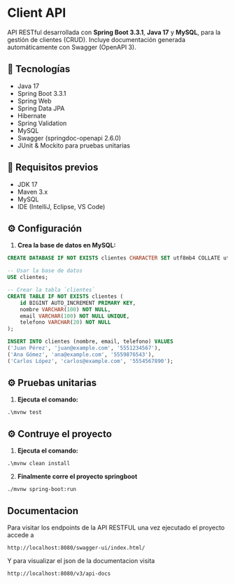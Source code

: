 # Client API

API RESTful desarrollada con **Spring Boot 3.3.1**, **Java 17** y **MySQL**, para la gestión de clientes (CRUD). Incluye documentación generada automáticamente con Swagger (OpenAPI 3).

## 🧰 Tecnologías

- Java 17
- Spring Boot 3.3.1
- Spring Web
- Spring Data JPA
- Hibernate
- Spring Validation
- MySQL
- Swagger (springdoc-openapi 2.6.0)
- JUnit & Mockito para pruebas unitarias

## 🚀 Requisitos previos

- JDK 17
- Maven 3.x
- MySQL
- IDE (IntelliJ, Eclipse, VS Code)

## ⚙️ Configuración

1. **Crea la base de datos en MySQL:**

```sql
CREATE DATABASE IF NOT EXISTS clientes CHARACTER SET utf8mb4 COLLATE utf8mb4_unicode_ci;

-- Usar la base de datos
USE clientes;

-- Crear la tabla `clientes`
CREATE TABLE IF NOT EXISTS clientes (
    id BIGINT AUTO_INCREMENT PRIMARY KEY,
    nombre VARCHAR(100) NOT NULL,
    email VARCHAR(100) NOT NULL UNIQUE,
    telefono VARCHAR(20) NOT NULL
);

INSERT INTO clientes (nombre, email, telefono) VALUES
('Juan Pérez', 'juan@example.com', '5551234567'),
('Ana Gómez', 'ana@example.com', '5559876543'),
('Carlos López', 'carlos@example.com', '5554567890');
```

## ⚙️ Pruebas unitarias

1. **Ejecuta el comando:**
```
.\mvnw test
```

## ⚙️ Contruye el proyecto
1. **Ejecuta el comando:**
```
.\mvnw clean install
```
2. **Finalmente corre el proyecto springboot**
```
./mvnw spring-boot:run
```

## Documentacion
Para visitar los endpoints de la API RESTFUL una vez ejecutado el proyecto accede a
```
http://localhost:8080/swagger-ui/index.html/
```

Y para visualizar el json de la documentacion visita
```
http://localhost:8080/v3/api-docs
```
